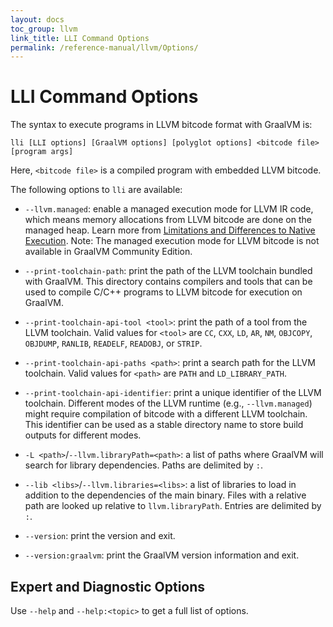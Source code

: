 ```yaml
---
layout: docs
toc_group: llvm
link_title: LLI Command Options
permalink: /reference-manual/llvm/Options/
---
```

# LLI Command Options

The syntax to execute programs in LLVM bitcode format with GraalVM is:
```shell
lli [LLI options] [GraalVM options] [polyglot options] <bitcode file> [program args]
```
Here, `<bitcode file>` is a compiled program with embedded LLVM bitcode.

The following options to `lli` are available:

* `--llvm.managed`: enable a managed execution mode for LLVM IR code, which means memory
allocations from LLVM bitcode are done on the managed heap. Learn more from [Limitations and Differences to Native Execution](NativeExecution.md). Note: The managed execution mode for LLVM bitcode is not available in GraalVM Community Edition.

* `--print-toolchain-path`: print the path of the LLVM toolchain bundled with GraalVM.
This directory contains compilers and tools that can be used to compile C/C++ programs
to LLVM bitcode for execution on GraalVM.

* `--print-toolchain-api-tool <tool>`: print the path of a tool from the LLVM toolchain.
Valid values for `<tool>` are `CC`, `CXX`, `LD`, `AR`, `NM`, `OBJCOPY`, `OBJDUMP`,
`RANLIB`, `READELF`, `READOBJ`, or `STRIP`.

* `--print-toolchain-api-paths <path>`: print a search path for the LLVM toolchain.
Valid values for `<path>` are `PATH` and `LD_LIBRARY_PATH`.

* `--print-toolchain-api-identifier`: print a unique identifier of the LLVM toolchain.
Different modes of the LLVM runtime (e.g., `--llvm.managed`) might require compilation
of bitcode with a different LLVM toolchain. This identifier can be used as a stable
directory name to store build outputs for different modes.

* `-L <path>`/`--llvm.libraryPath=<path>`: a list of paths where GraalVM will search for
library dependencies. Paths are delimited by `:`.

* `--lib <libs>`/`--llvm.libraries=<libs>`: a list of libraries to load in addition to
the dependencies of the main binary. Files with a relative path are looked up relative
to `llvm.libraryPath`. Entries are delimited by `:`.

* `--version`: print the version and exit.

* `--version:graalvm`: print the GraalVM version information and exit.

## Expert and Diagnostic Options
Use `--help` and `--help:<topic>` to get a full list of options.
